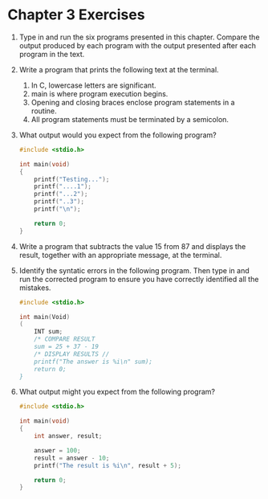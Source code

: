 # Chapter 3 Exercises
1. Type in and run the six programs presented in this chapter. Compare the 
output produced by each program with the output presented after each program in
the text.
2. Write a program that prints the following text at the terminal.
	1. In C, lowercase letters are significant.
	2. main is where program execution begins.
	3. Opening and closing braces enclose program statements in a routine.
	4. All program statements must be terminated by a semicolon.
3. What output would you expect from the following program?

	```C
	#include <stdio.h>
	
	int main(void)
	{
		printf("Testing...");
		printf("....1");
		printf("...2");
		printf("..3");
		printf("\n");
	
		return 0;
	}
	```

4. Write a program that subtracts the value 15 from 87 and displays the result,
together with an appropriate message, at the terminal.
5. Identify the syntatic errors in the following program. Then type in and run 
the corrected program to ensure you have correctly identified all the mistakes.

	```C
	#include <stdio.h>
	
	int main(Void)
	(
		INT sum;
		/* COMPARE RESULT
		sum = 25 + 37 - 19
		/* DISPLAY RESULTS //
		printf("The answer is %i\n" sum);
		return 0;
	}
	```
6. What output might you expect from the following program?
	```C
	#include <stdio.h>
	
	int main(void)
	{
		int answer, result;
	
		answer = 100;
		result = answer - 10;
		printf("The result is %i\n", result + 5);
	
		return 0;
	}
	```
